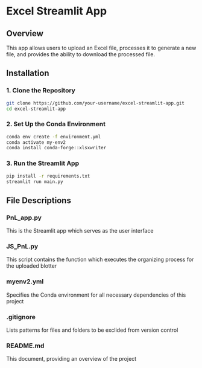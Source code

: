 # Excel Streamlit App

## Overview
This app allows users to upload an Excel file, processes it to generate a new file, and provides the ability to download the processed file.

## Installation

### 1. Clone the Repository
```bash
git clone https://github.com/your-username/excel-streamlit-app.git
cd excel-streamlit-app

```
### 2. Set Up the Conda Environment
```bash
conda env create -f environment.yml
conda activate my-env2
conda install conda-forge::xlsxwriter
```
### 3. Run the Streamlit App
```bash
pip install -r requirements.txt
streamlit run main.py
```

## File Descriptions
### PnL_app.py
This is the Streamlit app which serves as the user interface
### JS_PnL.py
This script contains the function which executes the organizing process for the uploaded blotter
### myenv2.yml
Specifies the Conda environment for all necessary dependencies of this project
### .gitignore
Lists patterns for files and folders to be exclided from version control
### README.md
This document, providing an overview of the project
